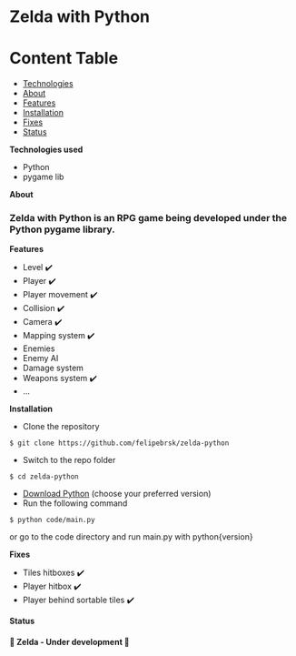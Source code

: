 # Zelda with Python

Content Table
=================
<!--ts-->
   * [Technologies](#technologies)
   * [About](#about)
   * [Features](#features)
   * [Installation](#instalation)
   * [Fixes](#fixes)
   * [Status](#status)
<!--te-->

<a name="technologies">**Technologies used**</a>
- Python
- pygame lib

<a name="about">**About**</a>
### Zelda with Python is an RPG game being developed under the Python pygame library.

<a name="features">**Features**</a><br>
- Level ✔️
- Player ✔️
- Player movement ✔️
- Collision ✔️
- Camera ✔️
- Mapping system ✔️
- Enemies
- Enemy AI
- Damage system
- Weapons system ✔️
- ...

<a name="instalation">**Installation**</a><br />
- Clone the repository<br>
```
$ git clone https://github.com/felipebrsk/zelda-python
```
- Switch to the repo folder<br />
```
$ cd zelda-python
```
- <a href="https://www.python.org/downloads/">Download Python</a> (choose your preferred version)<br />
- Run the following command
```
$ python code/main.py
```
or go to the code directory and run main.py with python{version}
<br />

<a name="fixes">**Fixes**</a><br />
- Tiles hitboxes ✔️
- Player hitbox ✔️
- Player behind sortable tiles ✔️

<a name="status">**Status**</a>
<h4 align="left"> 
	🚧  Zelda - Under development  🚧
</h4>
